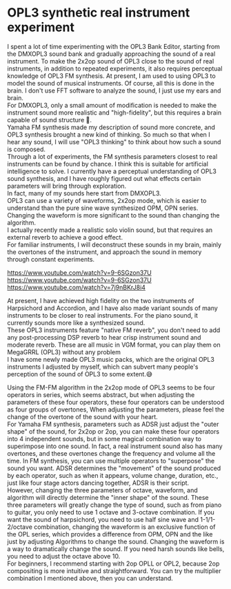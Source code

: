 # OPL3 synthetic real instrument experiment
 I spent a lot of time experimenting with the OPL3 Bank Editor, starting from the DMXOPL3 sound bank and gradually approaching the sound of a real instrument. To make the 2x2op sound of OPL3 close to the sound of real instruments, in addition to repeated experiments, it also requires perceptual knowledge of OPL3 FM synthesis. At present, I am used to using OPL3 to model the sound of musical instruments. Of course, all this is done in the brain. I don't use FFT software to analyze the sound, I just use my ears and brain.  
For DMXOPL3, only a small amount of modification is needed to make the instrument sound more realistic and "high-fidelity", but this requires a brain capable of sound structure 🧠.  
Yamaha FM synthesis made my description of sound more concrete, and OPL3 synthesis brought a new kind of thinking. So much so that when I hear any sound, I will use "OPL3 thinking" to think about how such a sound is composed.  
Through a lot of experiments, the FM synthesis parameters closest to real instruments can be found by chance. I think this is suitable for artificial intelligence to solve. 
I currently have a perceptual understanding of OPL3 sound synthesis, and I have roughly figured out what effects certain parameters will bring through exploration.  
In fact, many of my sounds here start from DMXOPL3.  
OPL3 can use a variety of waveforms, 2x2op mode, which is easier to understand than the pure sine wave synthesized OPM, OPN series.  
Changing the waveform is more significant to the sound than changing the algorithm.  
I actually recently made a realistic solo violin sound, but that requires an external reverb to achieve a good effect.  
For familiar instruments, I will deconstruct these sounds in my brain, mainly the overtones of the instrument, and approach the sound in memory through constant experiments.  

https://www.youtube.com/watch?v=9-6SGzon37U  
https://www.youtube.com/watch?v=9-6SGzon37U  
https://www.youtube.com/watch?v=7j9nBKrJ8i4  

At present, I have achieved high fidelity on the two instruments of Harpsichord and Accordion, and I have also made variant sounds of many instruments to be closer to real instruments. For the piano sound, it currently sounds more like a synthesized sound.  
These OPL3 instruments feature "native FM reverb", you don't need to add any post-processing DSP reverb to hear crisp instrument sound and moderate reverb.
These are all music in VGM format, you can play them on MegaGRRL (OPL3) without any problem  
I have some newly made OPL3 music packs, which are the original OPL3 instruments I adjusted by myself, which can subvert many people's perception of the sound of OPL3 to some extent.😅  

Using the FM-FM algorithm in the 2x2op mode of OPL3 seems to be four operators in series, which seems abstract, but when adjusting the parameters of these four operators, these four operators can be understood as four groups of overtones, When adjusting the parameters, please feel the change of the overtone of the sound with your heart.  
For Yamaha FM synthesis, parameters such as ADSR just adjust the "outer shape" of the sound, for 2x2op or 2op, you can make these four operators into 4 independent sounds, but in some magical combination way to superimpose into one sound. In fact, a real instrument sound also has many overtones, and these overtones change the frequency and volume all the time. In FM synthesis, you can use multiple operators to "superpose" the sound you want. ADSR determines the "movement" of the sound produced by each operator, such as when it appears, volume change, duration, etc., just like four stage actors dancing together, ADSR is their script.  
However, changing the three parameters of octave, waveform, and algorithm will directly determine the "inner shape" of the sound. These three parameters will greatly change the type of sound, such as from piano to guitar, you only need to use 1 octave and 3-octave combination. If you want the sound of harpsichord, you need to use half sine wave and 1-1/1-2/octave combination, changing the waveform is an exclusive function of the OPL series, which provides a difference from OPM, OPN and the like just by adjusting Algorithms to change the sound. Changing the waveform is a way to dramatically change the sound. If you need harsh sounds like bells, you need to adjust the octave above 10.  
For beginners, I recommend starting with 2op OPLL or OPL2, because 2op compositing is more intuitive and straightforward. You can try the multiplier combination I mentioned above, then you can understand.  

